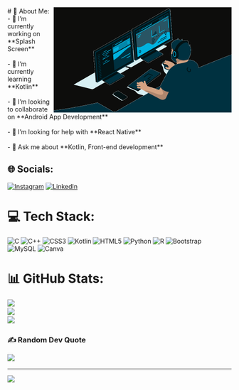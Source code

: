 <img align="right" alt="coding" width="400" src="https://raw.githubusercontent.com/Potential17/Potential17/master/user%20(2).gif">
# 💫 About Me:
- 🔭 I’m currently working on **Splash Screen**<br><br>- 🌱 I’m currently learning **Kotlin**<br><br>- 👯 I’m looking to collaborate on **Android App Development**<br><br>- 🤝 I’m looking for help with **React Native**<br><br>- 💬 Ask me about **Kotlin, Front-end development**

## 🌐 Socials:
[![Instagram](https://img.shields.io/badge/Instagram-%23E4405F.svg?logo=Instagram&logoColor=white)](https://instagram.com/shubhamsandilya99) [![LinkedIn](https://img.shields.io/badge/LinkedIn-%230077B5.svg?logo=linkedin&logoColor=white)](https://linkedin.com/in/shubham-kumar-384025229) 

# 💻 Tech Stack:
![C](https://img.shields.io/badge/c-%2300599C.svg?style=for-the-badge&logo=c&logoColor=white) ![C++](https://img.shields.io/badge/c++-%2300599C.svg?style=for-the-badge&logo=c%2B%2B&logoColor=white) ![CSS3](https://img.shields.io/badge/css3-%231572B6.svg?style=for-the-badge&logo=css3&logoColor=white) ![Kotlin](https://img.shields.io/badge/kotlin-%230095D5.svg?style=for-the-badge&logo=kotlin&logoColor=white) ![HTML5](https://img.shields.io/badge/html5-%23E34F26.svg?style=for-the-badge&logo=html5&logoColor=white) ![Python](https://img.shields.io/badge/python-3670A0?style=for-the-badge&logo=python&logoColor=ffdd54) ![R](https://img.shields.io/badge/r-%23276DC3.svg?style=for-the-badge&logo=r&logoColor=white) ![Bootstrap](https://img.shields.io/badge/bootstrap-%23563D7C.svg?style=for-the-badge&logo=bootstrap&logoColor=white) ![MySQL](https://img.shields.io/badge/mysql-%2300f.svg?style=for-the-badge&logo=mysql&logoColor=white) ![Canva](https://img.shields.io/badge/Canva-%2300C4CC.svg?style=for-the-badge&logo=Canva&logoColor=white)
# 📊 GitHub Stats:
![](https://github-readme-stats.vercel.app/api?username=sktiwari001&theme=blue-green&hide_border=false&include_all_commits=false&count_private=false)<br/>
![](https://github-readme-streak-stats.herokuapp.com/?user=sktiwari001&theme=blue-green&hide_border=false)<br/>
![](https://github-readme-stats.vercel.app/api/top-langs/?username=sktiwari001&theme=blue-green&hide_border=false&include_all_commits=false&count_private=false&layout=compact)

### ✍️ Random Dev Quote
![](https://quotes-github-readme.vercel.app/api?type=horizontal&theme=radical)

---
[![](https://visitcount.itsvg.in/api?id=sktiwari001&icon=0&color=0)](https://visitcount.itsvg.in)

<!-- Proudly created with GPRM ( https://gprm.itsvg.in ) -->
